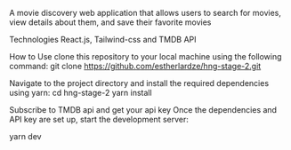 A movie discovery web application that allows users to search for movies, view details about them, and save their favorite movies


Technologies
React.js, Tailwind-css and TMDB API

How to Use
clone this repository to your local machine using the following command:
git clone https://github.com/estherlardze/hng-stage-2.git

Navigate to the project directory and install the required dependencies using yarn:
cd hng-stage-2
yarn install

Subscribe to TMDB api and get your api key Once the dependencies and API key are set up, start the development server:

yarn dev
